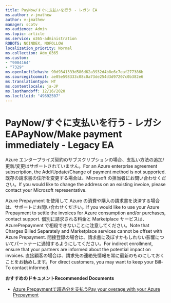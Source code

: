 ```yaml
---
title: PayNow/すぐに支払いを行う - レガシ EA
ms.author: v-jmathew
author: v-jmathew
manager: scotv
ms.audience: Admin
ms.topic: article
ms.service: o365-administration
ROBOTS: NOINDEX, NOFOLLOW
localization_priority: Normal
ms.collection: Adm_O365
ms.custom:
- "9004164"
- "7329"
ms.openlocfilehash: 90d9341333d586d62a3932d4b8e6c7eaf277386b
ms.sourcegitcommit: ae05e598333c08c0a73de254d3d97207c0b382e6
ms.translationtype: HT
ms.contentlocale: ja-JP
ms.lasthandoff: 12/16/2020
ms.locfileid: "49692507"
---
```

# <a name="paynowmake-payment-immediately---legacy-ea"></a><span data-ttu-id="c2cd3-102">PayNow/すぐに支払いを行う - レガシ EA</span><span class="sxs-lookup"><span data-stu-id="c2cd3-102">PayNow/Make payment immediately - Legacy EA</span></span>

<span data-ttu-id="c2cd3-103">Azure エンタープライズ契約のサブスクリプションの場合、支払い方法の追加/更新/変更はサポートされていません。</span><span class="sxs-lookup"><span data-stu-id="c2cd3-103">For an Azure enterprise agreement subscription, the Add/Update/Change of payment method is not supported.</span></span> <span data-ttu-id="c2cd3-104">既存の請求書の住所を変更する場合は、Microsoft の担当者にお問い合わせください。</span><span class="sxs-lookup"><span data-stu-id="c2cd3-104">If you would like to change the address on an existing invoice, please contact your Microsoft representative.</span></span>

<span data-ttu-id="c2cd3-105">Azure Prepayment を使用して Azure の消費や購入の請求書を決済する場合は、サポートにお問い合わせください。</span><span class="sxs-lookup"><span data-stu-id="c2cd3-105">If you would like to use your Azure Prepayment to settle the invoices for Azure consumption and/or purchases, contact support.</span></span> <span data-ttu-id="c2cd3-106">個別に請求される料金と Marketplace サービスは、AzurePrepayment で相殺できないことに注意してください。</span><span class="sxs-lookup"><span data-stu-id="c2cd3-106">Note that Charges Billed Separately and Marketplace services cannot be offset with Azure Prepayment.</span></span> <span data-ttu-id="c2cd3-107">間接登録の場合は、請求書に及ぼすかもしれない影響についてパートナーに通知するようにしてください。</span><span class="sxs-lookup"><span data-stu-id="c2cd3-107">For indirect enrollment, ensure that your partners are informed about the potential impact on invoices.</span></span> <span data-ttu-id="c2cd3-108">直接顧客の場合は、請求先の連絡先情報を常に最新のものにしておくことをお勧めします。</span><span class="sxs-lookup"><span data-stu-id="c2cd3-108">For direct customers, you may want to keep your Bill-To contact informed.</span></span>

<span data-ttu-id="c2cd3-109">**おすすめのドキュメント**</span><span class="sxs-lookup"><span data-stu-id="c2cd3-109">**Recommended Documents**</span></span>

- [<span data-ttu-id="c2cd3-110">Azure Prepaymentで超過分を支払う</span><span class="sxs-lookup"><span data-stu-id="c2cd3-110">Pay your overage with your Azure Prepayment</span></span>](https://docs.microsoft.com/azure/cost-management-billing/manage/ea-portal-enrollment-invoices#pay-your-overage-with-your-azure-prepayment)
